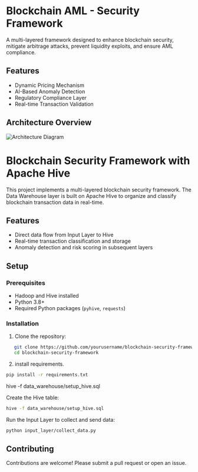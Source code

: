 # Blockchain AML - Security Framework

A multi-layered framework designed to enhance blockchain security, mitigate arbitrage attacks, prevent liquidity exploits, and ensure AML compliance.

## Features
- Dynamic Pricing Mechanism
- AI-Based Anomaly Detection
- Regulatory Compliance Layer
- Real-time Transaction Validation

## Architecture Overview
![Architecture Diagram](docs/architecture_diagram.png)

# Blockchain Security Framework with Apache Hive

This project implements a multi-layered blockchain security framework. The Data Warehouse layer is built on Apache Hive to organize and classify blockchain transaction data in real-time.

## Features
- Direct data flow from Input Layer to Hive
- Real-time transaction classification and storage
- Anomaly detection and risk scoring in subsequent layers

## Setup
### Prerequisites
- Hadoop and Hive installed
- Python 3.8+
- Required Python packages (`pyhive`, `requests`)

### Installation
1. Clone the repository:
```bash  
   git clone https://github.com/yourusername/blockchain-security-framework.git  
   cd blockchain-security-framework  
```  

2. install requirements.
```bash  
pip install -r requirements.txt
```

hive -f data_warehouse/setup_hive.sql

Create the Hive table:

```bash
hive -f data_warehouse/setup_hive.sql
```

Run the Input Layer to collect and send data:
```bash
python input_layer/collect_data.py
```
## Contributing
Contributions are welcome! Please submit a pull request or open an issue.
